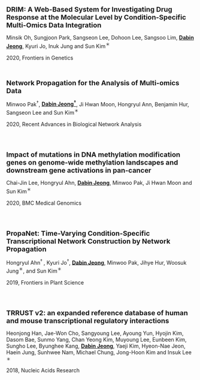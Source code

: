 <br><br>

<a href="https://www.frontiersin.org/articles/10.3389/fgene.2020.564792/full" style="text-decoration:none" hover="text_decoration:underline"><font size="+1"><b>DRIM: A Web-Based System for Investigating Drug Response at the Molecular Level by Condition-Specific Multi-Omics Data Integration</b></font></a>

Minsik Oh, Sungjoon Park, Sangseon Lee, Dohoon Lee, Sangsoo Lim, <u><b>Dabin Jeong</b></u>, Kyuri Jo, Inuk Jung and Sun Kim<sup>&#65290;</sup>

2020, Frontiers in Genetics

<br><br>
<a href="https://link.springer.com/chapter/10.1007%2F978-3-030-57173-3_9" style="text-decoration:none" hover="text_decoration:underline"><font size="+1"><b>Network Propagation for the Analysis of Multi-omics Data</b></font></a>

Minwoo Pak<sup>&#8224;</sup>, <u><b>Dabin Jeong<sup>&#8224;</sup></b></u>, Ji Hwan Moon, Hongryul Ann, Benjamin Hur, Sangseon Lee and Sun Kim<sup>&#65290;</sup>

2020, Recent Advances in Biological Network Analysis

<br><br>

<a href="https://bmcmedgenomics.biomedcentral.com/articles/10.1186/s12920-020-0659-4" style="text-decoration:none" hover="text_decoration:underline"><font size="+1"><b>Impact of mutations in DNA methylation modification genes on genome-wide methylation landscapes and downstream gene activations in pan-cancer</b></font></a>

Chai-Jin Lee, Hongryul Ahn, <u><b>Dabin Jeong</b></u>, Minwoo Pak, Ji Hwan Moon and Sun Kim<sup>&#65290;</sup>

2020, BMC Medical Genomics

<br><br>

<a href="https://www.frontiersin.org/articles/10.3389/fpls.2019.00698/full" style="text-decoration:none" hover="text_decoration:underline"><font size="+1"><b>PropaNet: Time-Varying Condition-Specific Transcriptional Network Construction by Network Propagation</b></font></a>

Hongryul Ahn<sup><span>&#8224;</span> </sup> , Kyuri Jo<sup><span>&#8224;</span></sup>, <u><b>Dabin Jeong</b></u>, Minwoo Pak, Jihye Hur, Woosuk Jung<sup>&#65290;</sup>, and Sun Kim<sup>&#65290;</sup>

2019, Frontiers in Plant Science

<br><br>

<a href="https://academic.oup.com/nar/article/46/D1/D380/4566018" style="text-decoration:none" hover="text_decoration:underline"><font size="+1"><b>TRRUST v2: an expanded reference database of human and mouse transcriptional regulatory interactions</b></font></a>

Heonjong Han, Jae-Won Cho, Sangyoung Lee, Ayoung Yun, Hyojin Kim, Dasom Bae, Sunmo Yang, Chan Yeong Kim, Muyoung Lee, Eunbeen Kim, Sungho Lee, Byunghee Kang, <u><b>Dabin Jeong</b></u>, Yaeji Kim, Hyeon-Nae Jeon, Haein Jung, Sunhwee Nam, Michael Chung, Jong-Hoon Kim and Insuk Lee <sup>&#65290;</sup>

2018, Nucleic Acids Research





